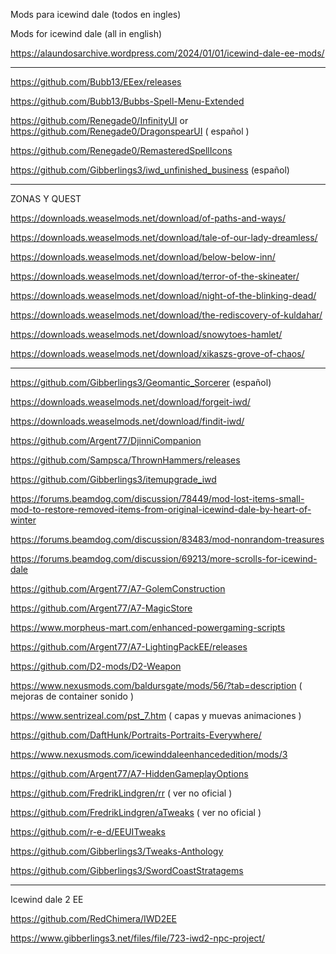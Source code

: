 Mods para icewind dale (todos en ingles)

Mods for icewind dale (all in english)

https://alaundosarchive.wordpress.com/2024/01/01/icewind-dale-ee-mods/

--------------------------------------------------------------------------------------------------------------------------------

https://github.com/Bubb13/EEex/releases

https://github.com/Bubb13/Bubbs-Spell-Menu-Extended

https://github.com/Renegade0/InfinityUI or https://github.com/Renegade0/DragonspearUI ( español )

https://github.com/Renegade0/RemasteredSpellIcons

https://github.com/Gibberlings3/iwd_unfinished_business (español)


------------------------------------------------------------------------------------------------------------------------------
ZONAS Y QUEST 

https://downloads.weaselmods.net/download/of-paths-and-ways/

https://downloads.weaselmods.net/download/tale-of-our-lady-dreamless/

https://downloads.weaselmods.net/download/below-below-inn/

https://downloads.weaselmods.net/download/terror-of-the-skineater/

https://downloads.weaselmods.net/download/night-of-the-blinking-dead/

https://downloads.weaselmods.net/download/the-rediscovery-of-kuldahar/

https://downloads.weaselmods.net/download/snowytoes-hamlet/

https://downloads.weaselmods.net/download/xikaszs-grove-of-chaos/


-------------------------------------------------------------------------------------------------------------------


https://github.com/Gibberlings3/Geomantic_Sorcerer (español)

https://downloads.weaselmods.net/download/forgeit-iwd/

https://downloads.weaselmods.net/download/findit-iwd/

https://github.com/Argent77/DjinniCompanion

https://github.com/Sampsca/ThrownHammers/releases

https://github.com/Gibberlings3/itemupgrade_iwd

https://forums.beamdog.com/discussion/78449/mod-lost-items-small-mod-to-restore-removed-items-from-original-icewind-dale-by-heart-of-winter

https://forums.beamdog.com/discussion/83483/mod-nonrandom-treasures 

https://forums.beamdog.com/discussion/69213/more-scrolls-for-icewind-dale

https://github.com/Argent77/A7-GolemConstruction

https://github.com/Argent77/A7-MagicStore

https://www.morpheus-mart.com/enhanced-powergaming-scripts

https://github.com/Argent77/A7-LightingPackEE/releases

https://github.com/D2-mods/D2-Weapon

https://www.nexusmods.com/baldursgate/mods/56/?tab=description ( mejoras de container sonido )

https://www.sentrizeal.com/pst_7.htm ( capas y muevas animaciones )

https://github.com/DaftHunk/Portraits-Portraits-Everywhere/

https://www.nexusmods.com/icewinddaleenhancededition/mods/3

https://github.com/Argent77/A7-HiddenGameplayOptions

https://github.com/FredrikLindgren/rr  ( ver no oficial )

https://github.com/FredrikLindgren/aTweaks ( ver no oficial )

https://github.com/r-e-d/EEUITweaks

https://github.com/Gibberlings3/Tweaks-Anthology

https://github.com/Gibberlings3/SwordCoastStratagems



------------------------------------------------------------------------------------------------------
Icewind dale 2 EE

https://github.com/RedChimera/IWD2EE

https://www.gibberlings3.net/files/file/723-iwd2-npc-project/
